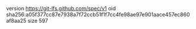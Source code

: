 version https://git-lfs.github.com/spec/v1
oid sha256:a05f377cc87e7938a7f72ccb51f1f7cc4fe98ae97e901aace457ec860af8aa25
size 597
